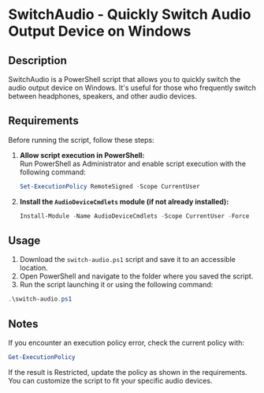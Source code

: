 # SwitchAudio - Quickly Switch Audio Output Device on Windows

## Description

SwitchAudio is a PowerShell script that allows you to quickly switch the audio output device on Windows. It's useful for those who frequently switch between headphones, speakers, and other audio devices.

## Requirements

Before running the script, follow these steps:

1. **Allow script execution in PowerShell:**  
   Run PowerShell as Administrator and enable script execution with the following command:  
   ```powershell
   Set-ExecutionPolicy RemoteSigned -Scope CurrentUser
   ```
2. **Install the `AudioDeviceCmdlets` module (if not already installed):**  
   ```powershell
   Install-Module -Name AudioDeviceCmdlets -Scope CurrentUser -Force
   ```

## Usage

1. Download the `switch-audio.ps1` script and save it to an accessible location.
2. Open PowerShell and navigate to the folder where you saved the script.
3. Run the script launching it or using the following command:
  ```powershell
  .\switch-audio.ps1
  ```

## Notes

If you encounter an execution policy error, check the current policy with:
```powershell
Get-ExecutionPolicy
```
If the result is Restricted, update the policy as shown in the requirements.
You can customize the script to fit your specific audio devices.
